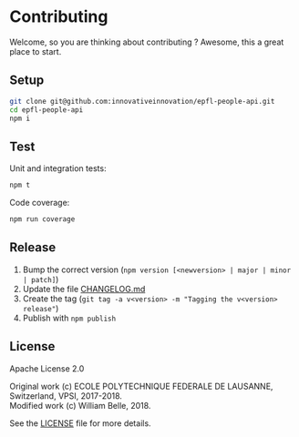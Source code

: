 Contributing
============

Welcome, so you are thinking about contributing ?
Awesome, this a great place to start.

Setup
-----

```bash
git clone git@github.com:innovativeinnovation/epfl-people-api.git
cd epfl-people-api
npm i
```

Test
----

Unit and integration tests:

```bash
npm t
```

Code coverage:

```bash
npm run coverage
```

Release
-------

  1. Bump the correct version (`npm version [<newversion> | major | minor | patch]`)
  2. Update the file [CHANGELOG.md](CHANGELOG.md)
  3. Create the tag (`git tag -a v<version> -m "Tagging the v<version> release"`)
  4. Publish with `npm publish`

License
-------

Apache License 2.0

Original work (c) ECOLE POLYTECHNIQUE FEDERALE DE LAUSANNE, Switzerland, VPSI, 2017-2018.  
Modified work (c) William Belle, 2018.

See the [LICENSE](LICENSE) file for more details.
